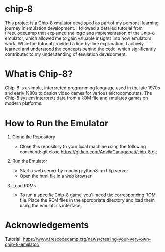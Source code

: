 # chip-8
This project is a Chip-8 emulator developed as part of my personal learning journey in emulation development. I followed a detailed tutorial from FreeCodeCamp that explained the logic and implementation of the Chip-8 emulator, which allowed me to gain valuable insights into how emulators work. While the tutorial provided a line-by-line explanation, I actively learned and understood the concepts behind the code, which significantly contributed to my understanding of emulation development.

# What is Chip-8?
Chip-8 is a simple, interpreted programming language used in the late 1970s and early 1980s to design video games for various microcomputers. The Chip-8 system interprets data from a ROM file and emulates games on modern platforms.

# How to Run the Emulator
1. Clone the Repository
   -  Clone this repository to your local machine using the following command: git clone https://github.com/AnvitaGanugapati/chip-8.git

2. Run the Emulator
   - Start a web server by running python3 -m http.server
   - Open the html file in a web browser

3. Load ROMs
   - To run a specific Chip-8 game, you'll need the corresponding ROM file. Place the ROM files in the appropriate directory and load them using the emulator's interface. 

# Acknowledgements 
Tutorial: https://www.freecodecamp.org/news/creating-your-very-own-chip-8-emulator/
